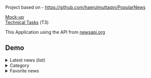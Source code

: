 Project based on - https://github.com/haerulmuttaqin/PopularNews 

[Mock-up](https://marvelapp.com/prototype/d8afef1/screen/85172871)  <br>
[Technical Tasks](https://docs.google.com/document/d/1mDAUnLhdnyjgfUwtKvWaL8IbTUxqKGam/edit?usp=sharing&ouid=114789254952677862511&rtpof=true&sd=true) (ТЗ)

This Application using the API from [newsapi.org](https://newsapi.org/)



## Demo
<details><summary>Latest news (list)</summary>
<br>
  <div align="center">
        <img src="https://user-images.githubusercontent.com/87764579/180830421-32096324-04e7-4ee6-b07b-49164e660457.png" alt="page" width="30%"/>
  </div>

  ---

  <div align="center">
        <img src="https://user-images.githubusercontent.com/87764579/180830425-72c3a345-810c-4505-93ba-0b049ecba762.png" alt="page" width="30%"/>
  </div>

  ---

  <div align="center">
        <img src="https://user-images.githubusercontent.com/87764579/180830428-61bf3333-8bde-48cd-8dfa-acaa420a975a.png" alt="page" width="30%"/>
  </div>
  
</details>



<details><summary>Category</summary>
<br>
  <div align="center">
        <img src="https://user-images.githubusercontent.com/87764579/180830429-0095771e-4b83-45d8-a968-a47b354be218.png" alt="page" width="30%"/>
  </div>

  ---

  <div align="center">
        <img src="https://user-images.githubusercontent.com/87764579/180830433-50f53259-f851-436a-8cf8-8416d0d0ceef.png" alt="page" width="30%"/>
  </div>
  
</details>



<details><summary>Favorite news</summary>
<br>
  <div align="center">
        <img src="https://user-images.githubusercontent.com/87764579/180830435-ec5ec615-4994-48fe-8757-f6f71c62cb6e.png" alt="page" width="30%"/>
  </div>
  
</details>

